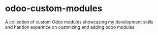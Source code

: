 # odoo-custom-modules
A collection of custom Odoo modules showcasing my development skills and handon experince on custmizing and adding odoo modules
